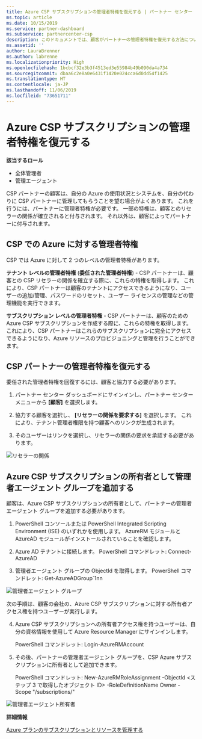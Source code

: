```yaml
---
title: Azure CSP サブスクリプションの管理者特権を復元する | パートナー センター
ms.topic: article
ms.date: 10/15/2019
ms.service: partner-dashboard
ms.subservice: partnercenter-csp
description: このドキュメントでは、顧客がパートナーの管理者特権を復元する方法について説明します
ms.assetid: ''
author: LauraBrenner
ms.author: labrenne
ms.localizationpriority: High
ms.openlocfilehash: 1bcbcf32e3b3f4513ed3e55984b49b090da4a734
ms.sourcegitcommit: dbaa6c2e8a0e6431f1420e024cca6d0dd54f1425
ms.translationtype: HT
ms.contentlocale: ja-JP
ms.lasthandoff: 11/06/2019
ms.locfileid: "73651711"
---
```

# <a name="reinstate-admin-privileges-for-azure-csp-subscriptions"></a>Azure CSP サブスクリプションの管理者特権を復元する  

**該当するロール**

- 全体管理者
- 管理エージェント

CSP パートナーの顧客は、自分の Azure の使用状況とシステムを、自分の代わりに CSP パートナーに管理してもらうことを望む場合がよくあります。 これを行うには、パートナーに管理者特権が必要です。 一部の特権は、顧客とのリセラーの関係が確立されると付与されます。 それ以外は、顧客によってパートナーに付与されます。

## <a name="admin-privileges-for-azure-in-csp"></a>CSP での Azure に対する管理者特権 

CSP では Azure に対して 2 つのレベルの管理者特権があります。 

**テナント レベルの管理者特権** (**委任された管理者特権**) - CSP パートナーは、顧客との CSP リセラーの関係を確立する際に、これらの特権を取得します。 これにより、CSP パートナーは顧客のテナントにアクセスできるようになり、ユーザーの追加/管理、パスワードのリセット、ユーザー ライセンスの管理などの管理機能を実行できます。 

**サブスクリプション レベルの管理者特権** - CSP パートナーは、顧客のための Azure CSP サブスクリプションを作成する際に、これらの特権を取得します。 これにより、CSP パートナーはこれらのサブスクリプションに完全にアクセスできるようになり、Azure リソースのプロビジョニングと管理を行うことができます。 


## <a name="reinstate-csp-partners-admin-privileges"></a>CSP パートナーの管理者特権を復元する

委任された管理者特権を回復するには、顧客と協力する必要があります。
 
 1. パートナー センター ダッシュボードにサインインし、パートナー センター メニューから **[顧客]** を選択します。

 2. 協力する顧客を選択し、 **[リセラーの関係を要求する]** を選択します。 これにより、テナント管理者権限を持つ顧客へのリンクが生成されます。

 3. そのユーザーはリンクを選択し、リセラーの関係の要求を承認する必要があります。
 
![リセラーの関係](images/azure/revoke4.png)

## <a name="adding-the-admin-agents-group-as-an-owner-for-the-azure-csp-subscription"></a>Azure CSP サブスクリプションの所有者として管理者エージェント グループを追加する

 顧客は、Azure CSP サブスクリプションの所有者として、パートナーの管理者エージェント グループを追加する必要があります。

1. PowerShell コンソールまたは PowerShell Integrated Scripting Environment (ISE) のいずれかを使用します。 AzureRM モジュールと AzureAD モジュールがインストールされていることを確認します。 

2.  Azure AD テナントに接続します。
PowerShell コマンドレット: Connect-AzureAD

3.  管理者エージェント グループの ObjectId を取得します。
PowerShell コマンドレット: Get-AzureADGroup`1nn

![管理者エージェント グループ](images/azure/revoke5.png)

次の手順は、顧客の会社の、Azure CSP サブスクリプションに対する所有者アクセス権を持つユーザーが実行します。

4. Azure CSP サブスクリプションへの所有者アクセス権を持つユーザーは、自分の資格情報を使用して Azure Resource Manager にサインインします。

    PowerShell コマンドレット: Login-AzureRMAccount

5.  その後、パートナーの管理者エージェント グループを、CSP Azure サブスクリプションに所有者として追加できます。

    PowerShell コマンドレット: New-AzureRMRoleAssignment -ObjectId <ステップ 3 で取得したオブジェクト ID> -RoleDefinitionName Owner -Scope "/subscriptions/<SubscriptionId of CSP subscription>"

![管理者エージェント所有者](images/azure/revoke6.png)    

**詳細情報**

[Azure プランのサブスクリプションとリソースを管理する](azure-plan-manage.md)
